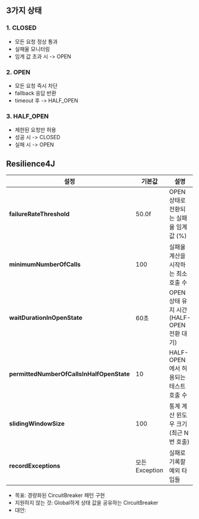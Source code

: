 ## 3가지 상태
### 1. CLOSED
- 모든 요청 정상 통과
- 실패율 모니터링
- 임계 값 초과 시 ->  OPEN

### 2. OPEN
- 모든 요청 즉시 차단
- fallback 응답 반환
- timeout 후 -> HALF_OPEN

### 3. HALF_OPEN
- 제한된 요청만 허용
- 성공 시 -> CLOSED
- 실패 시 -> OPEN


## Resilience4J

| 설정 | 기본값 | 설명 | 예시 | 주의사항 |
|------|------|------|------|----------|
| **failureRateThreshold** | 50.0f | OPEN 상태로 전환되는 실패율 임계값 (%) | 30.0f = 30% 이상 실패 시 OPEN | 0.0~100.0 범위 |
| **minimumNumberOfCalls** | 100 | 실패율 계산을 시작하는 최소 호출 수 | 5 = 5번 호출 후부터 실패율 계산 | 이 수치 미달 시 항상 CLOSED |
| **waitDurationInOpenState** | 60초 | OPEN 상태 유지 시간 (HALF-OPEN 전환 대기) | 10초 = 10초 후 HALF-OPEN 시도 | 너무 짧으면 장애 서비스 부하 |
| **permittedNumberOfCallsInHalfOpenState** | 10 | HALF-OPEN에서 허용되는 테스트 호출 수 | 2 = 2번 테스트 후 상태 결정 | 이 수만큼 성공해야 CLOSED |
| **slidingWindowSize** | 100 | 통계 계산 윈도우 크기 (최근 N번 호출) | 10 = 최근 10번 호출 기준 | minimumNumberOfCalls ≤ slidingWindowSize |
| **recordExceptions** | 모든 Exception | 실패로 기록할 예외 타입들 | `RuntimeException.class` | 지정 안 하면 모든 예외가 실패 |

- 목표: 경량화된 CircuitBreaker 패턴 구현
- 지원하지 않는 것: Global하게 상태 값을 공유하는 CircuitBreaker
- 대안: 